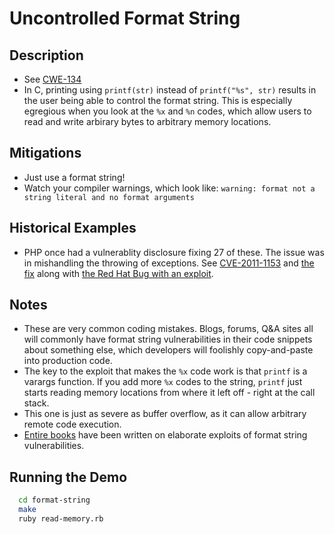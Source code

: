 Uncontrolled Format String
==========================

Description
-----------

* See [CWE-134](http://cwe.mitre.org/data/definitions/134.html)
* In C, printing using `printf(str)` instead of `printf("%s", str)` results in the user being able to control the format string. This is especially egregious when you look at the `%x` and `%n` codes, which allow users to read and write arbirary bytes to arbitrary memory locations. 

Mitigations
-----------
* Just use a format string!
* Watch your compiler warnings, which look like: `warning: format not a string literal and no format arguments` 

Historical Examples
-------------------
* PHP once had a vulnerablity disclosure fixing 27 of these. The issue was in mishandling the throwing of exceptions. See [CVE-2011-1153](http://cve.mitre.org/cgi-bin/cvename.cgi?name=CVE-2011-1153) and [the fix](http://svn.php.net/viewvc/php/php-src/trunk/ext/phar/phar_object.c?r1=309221&r2=309220&pathrev=309221) along with [the Red Hat Bug with an exploit](https://bugzilla.redhat.com/show_bug.cgi?id=688378).
 
Notes
-----
* These are very common coding mistakes. Blogs, forums, Q&A sites all will commonly have format string vulnerabilities in their code snippets about something else, which developers will foolishly copy-and-paste into production code.    
* The key to the exploit that makes the `%x` code work is that `printf` is a varargs function. If you add more `%x` codes to the string, `printf` just starts reading memory locations from where it left off - right at the call stack.
* This one is just as severe as buffer overflow, as it can allow arbitrary remote code execution.
* [Entire books](http://www.amazon.com/Buffer-Overflows-Format-String-Schwachstellen-Tobias-Klein/dp/3898641929/) have been written on elaborate exploits of format string vulnerabilities.

Running the Demo
----------------
```sh
  cd format-string
  make
  ruby read-memory.rb
```
